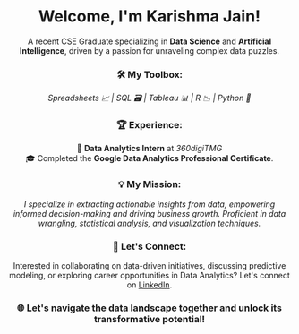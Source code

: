 <h1 align="center">Welcome, I'm Karishma Jain!</h1>

<p align="center">
  A recent CSE Graduate specializing in <b>Data Science</b> and <b>Artificial Intelligence</b>, driven by a passion for unraveling complex data puzzles.
</p>

<h3 align="center">🛠️ My Toolbox:</h3>
<p align="center">
  <i>Spreadsheets 📈 | SQL 🗃️ | Tableau 📊 | R 📉 | Python 🐍</i>
</p>

<h3 align="center">🏆 Experience:</h3>
<p align="center">
  🌟 <b>Data Analytics Intern</b> at <i>360digiTMG</i> <br>
  🎓 Completed the <b>Google Data Analytics Professional Certificate</b>.
</p>

<h3 align="center">💡 My Mission:</h3>
<p align="center">
  <i>I specialize in extracting actionable insights from data, empowering informed decision-making and driving business growth. Proficient in data wrangling, statistical analysis, and visualization techniques.</i>
</p>

<h3 align="center">💬 Let's Connect:</h3>
<p align="center">
  Interested in collaborating on data-driven initiatives, discussing predictive modeling, or exploring career opportunities in Data Analytics? Let's connect on <a href="https://www.linkedin.com/in/karishmajain124/">LinkedIn</a>.
</p>

<h3 align="center">🌐 Let's navigate the data landscape together and unlock its transformative potential!</h3>








